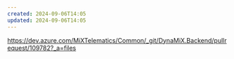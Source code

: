 ```yaml
---
created: 2024-09-06T14:05
updated: 2024-09-06T14:05
---
```

https://dev.azure.com/MiXTelematics/Common/_git/DynaMiX.Backend/pullrequest/109782?_a=files
